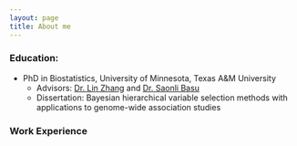```yaml
---
layout: page
title: About me
---
```


### Education:

   - PhD in Biostatistics, University of Minnesota, Texas A&M University
       - Advisors: [Dr. Lin Zhang](https://directory.sph.umn.edu/bio/sph-a-z/lin-zhang) and [Dr. Saonli Basu](https://directory.sph.umn.edu/bio/sph-a-z/saonli-basu) 
       - Dissertation: Bayesian hierarchical variable selection methods with applications to genome-wide association studies
              

### Work Experience
   

       
